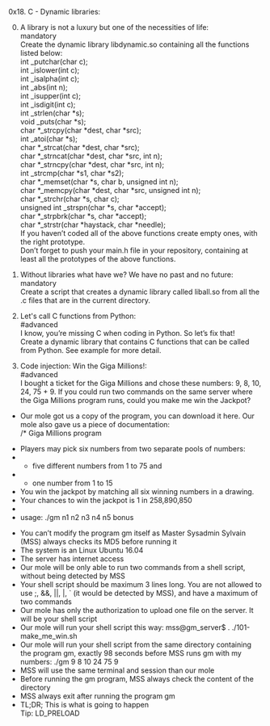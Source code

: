 0x18. C - Dynamic libraries:  

0. A library is not a luxury but one of the necessities of life:  
mandatory  
Create the dynamic library libdynamic.so containing all the functions listed below:  
int _putchar(char c);  
int _islower(int c);  
int _isalpha(int c);  
int _abs(int n);  
int _isupper(int c);  
int _isdigit(int c);  
int _strlen(char *s);  
void _puts(char *s);  
char *_strcpy(char *dest, char *src);  
int _atoi(char *s);  
char *_strcat(char *dest, char *src);  
char *_strncat(char *dest, char *src, int n);  
char *_strncpy(char *dest, char *src, int n);  
int _strcmp(char *s1, char *s2);  
char *_memset(char *s, char b, unsigned int n);  
char *_memcpy(char *dest, char *src, unsigned int n);  
char *_strchr(char *s, char c);  
unsigned int _strspn(char *s, char *accept);  
char *_strpbrk(char *s, char *accept);  
char *_strstr(char *haystack, char *needle);  
If you haven’t coded all of the above functions create empty ones, with the right prototype.  
Don’t forget to push your main.h file in your repository, containing at least all the prototypes of the above functions.  

1. Without libraries what have we? We have no past and no future:  
mandatory  
Create a script that creates a dynamic library called liball.so from all the .c files that are in the current directory.  

2. Let's call C functions from Python:  
#advanced  
I know, you’re missing C when coding in Python. So let’s fix that!  
Create a dynamic library that contains C functions that can be called from Python. See example for more detail.  

3. Code injection: Win the Giga Millions!:  
#advanced  
I bought a ticket for the Giga Millions and chose these numbers: 9, 8, 10, 24, 75 + 9. If you could run two commands on the same server where the Giga Millions program runs, could you make me win the Jackpot?  
- Our mole got us a copy of the program, you can download it here. Our mole also gave us a piece of documentation:  
/* Giga Millions program  
 * Players may pick six numbers from two separate pools of numbers:  
 * - five different numbers from 1 to 75 and  
 * - one number from 1 to 15  
 * You win the jackpot by matching all six winning numbers in a drawing.  
 * Your chances to win the jackpot is 1 in 258,890,850  
 *  
 * usage: ./gm n1 n2 n3 n4 n5 bonus  
- You can’t modify the program gm itself as Master Sysadmin Sylvain (MSS) always checks its MD5 before running it  
- The system is an Linux Ubuntu 16.04  
- The server has internet access  
- Our mole will be only able to run two commands from a shell script, without being detected by MSS  
- Your shell script should be maximum 3 lines long. You are not allowed to use ;, &&, ||, |, ` (it would be detected by MSS), and have a maximum of two commands  
- Our mole has only the authorization to upload one file on the server. It will be your shell script  
- Our mole will run your shell script this way: mss@gm_server$ . ./101-make_me_win.sh  
- Our mole will run your shell script from the same directory containing the program gm, exactly 98 seconds before MSS runs gm with my numbers: ./gm 9 8 10 24 75 9  
- MSS will use the same terminal and session than our mole  
- Before running the gm program, MSS always check the content of the directory  
- MSS always exit after running the program gm  
- TL;DR; This is what is going to happen  
Tip: LD_PRELOAD  
